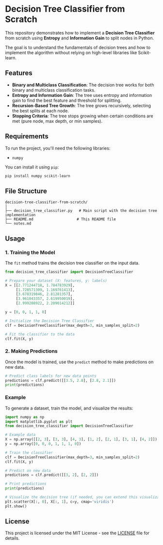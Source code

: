 # Decision Tree Classifier from Scratch

This repository demonstrates how to implement a **Decision Tree Classifier** from scratch using **Entropy** and **Information Gain** to split nodes in Python.

The goal is to understand the fundamentals of decision trees and how to implement the algorithm without relying on high-level libraries like Scikit-learn.

## Features
- **Binary and Multiclass Classification**: The decision tree works for both binary and multiclass classification tasks.
- **Entropy and Information Gain**: The tree uses entropy and information gain to find the best feature and threshold for splitting.
- **Recursion-Based Tree Growth**: The tree grows recursively, selecting the best splits at each node.
- **Stopping Criteria**: The tree stops growing when certain conditions are met (pure node, max depth, or min samples).

## Requirements

To run the project, you'll need the following libraries:

- `numpy`

You can install it using `pip`:

```bash
pip install numpy scikit-learn 
```

## File Structure

```
decision-tree-classifier-from-scratch/
│
├── decision_tree_classifier.py   # Main script with the decision tree implementation
├── README.md                    # This README file
└── notes.md                   
```

## Usage

### 1. **Training the Model**

The `fit` method trains the decision tree classifier on the input data.

```python
from decision_tree_classifier import DecisionTreeClassifier

# Prepare your dataset (X: features, y: labels)
X = [[2.771244718, 1.784783929],
     [1.728571309, 1.169761413],
     [3.678319846, 2.81281357],
     [3.961043357, 2.619950019],
     [2.999208922, 2.209014212]]

y = [0, 0, 1, 1, 0]

# Initialize the Decision Tree Classifier
clf = DecisionTreeClassifier(max_depth=3, min_samples_split=2)

# Fit the classifier to the data
clf.fit(X, y)
```

### 2. **Making Predictions**

Once the model is trained, use the `predict` method to make predictions on new data.

```python
# Predict class labels for new data points
predictions = clf.predict([[3.5, 2.8], [2.8, 2.1]])
print(predictions)
```

### Example

To generate a dataset, train the model, and visualize the results:

```python
import numpy as np
import matplotlib.pyplot as plt
from decision_tree_classifier import DecisionTreeClassifier

# Example data
X = np.array([[2, 3], [3, 3], [4, 3], [1, 2], [2, 1], [3, 1], [4, 2]])
y = np.array([0, 0, 0, 1, 1, 1, 0])

# Train the classifier
clf = DecisionTreeClassifier(max_depth=3, min_samples_split=2)
clf.fit(X, y)

# Predict on new data
predictions = clf.predict([[3, 2], [2, 2]])

# Print predictions
print(predictions)

# Visualize the decision tree (if needed, you can extend this visualization)
plt.scatter(X[:, 0], X[:, 1], c=y, cmap='viridis')
plt.show()
```

## License

This project is licensed under the MIT License - see the [LICENSE](LICENSE) file for details.

